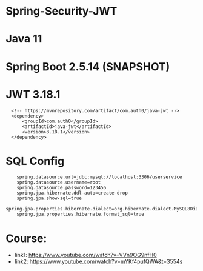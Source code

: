 # Spring-Security-JWT
# Java 11
# Spring Boot 2.5.14 (SNAPSHOT)
# JWT 3.18.1
```
  <!-- https://mvnrepository.com/artifact/com.auth0/java-jwt -->
  <dependency>
      <groupId>com.auth0</groupId>
      <artifactId>java-jwt</artifactId>
      <version>3.18.1</version>
  </dependency>
```
# SQL Config
```
    spring.datasource.url=jdbc:mysql://localhost:3306/userservice
    spring.datasource.username=root
    spring.datasource.password=123456
    spring.jpa.hibernate.ddl-auto=create-drop
    spring.jpa.show-sql=true
    spring.jpa.properties.hibernate.dialect=org.hibernate.dialect.MySQL8Dialect
    spring.jpa.properties.hibernate.format_sql=true
```
# Course: 
- link1: https://www.youtube.com/watch?v=VVn9OG9nfH0
- link2: https://www.youtube.com/watch?v=mYKf4pufQWA&t=3554s
